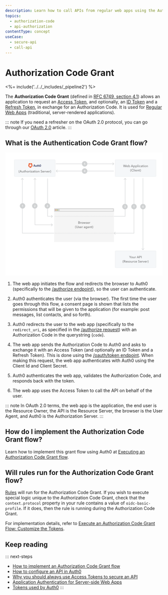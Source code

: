 ```yaml
---
description: Learn how to call APIs from regular web apps using the Authorization Code Grant.
topics:
  - authorization-code
  - api-authorization
contentType: concept
useCase:
  - secure-api
  - call-api
---
```

# Authorization Code Grant

<%= include('../../_includes/_pipeline2') %>

The **Authorization Code Grant** (defined in [RFC 6749, section 4.1](https://tools.ietf.org/html/rfc6749#section-4.1)) allows an application to request an [Access Token](/tokens/access-token), and optionally, an [ID Token](/tokens/id-token) and a [Refresh Token](/tokens/refresh_token), in exchange for an Authorization Code. It is used for [Regular Web Apps](/quickstart/webapp) (traditional, server-rendered applications).

::: note
If you need a refresher on the OAuth 2.0 protocol, you can go through our [OAuth 2.0](/protocols/oauth2) article.
:::


## What is the Authentication Code Grant flow?

![Authorization Code Grant](/media/articles/api-auth/authorization-code-grant.png)

1. The web app initiates the flow and redirects the browser to Auth0 (specifically to the [/authorize endpoint](/api/authentication#authorization-code-grant)), so the user can authenticate.

1. Auth0 authenticates the user (via the browser). The first time the user goes through this flow, a consent page is shown that lists the permissions that will be given to the application (for example: post messages, list contacts, and so forth).

1. Auth0 redirects the user to the web app (specifically to the `redirect_uri`, as specified in the [/authorize request](/api/authentication#authorization-code-grant)) with an Authorization Code in the querystring (`code`).

1. The web app sends the Authorization Code to Auth0 and asks to exchange it with an Access Token (and optionally an ID Token and a Refresh Token). This is done using the [/oauth/token endpoint](/api/authentication?http#authorization-code). When making this request, the web app authenticates with Auth0 using the Client Id and Client Secret.

1. Auth0 authenticates the web app, validates the Authorization Code, and responds back with the token.

1. The web app uses the Access Token to call the API on behalf of the user.

::: note
In OAuth 2.0 terms, the web app is the application, the end user is the Resource Owner, the API is the Resource Server, the browser is the User Agent, and Auth0 is the Authorization Server.
:::


## How do I implement the Authorization Code Grant flow?

Learn how to implement this grant flow using Auth0 at [Executing an Authorization Code Grant flow](/api-auth/tutorials/authorization-code-grant).

## Will rules run for the Authorization Code Grant flow?

[Rules](/rules) will run for the Authorization Code Grant. If you wish to execute special logic unique to the Authorization Code Grant, check that the `context.protocol` property in your rule contains a value of `oidc-basic-profile`. If it does, then the rule is running during the Authorization Code Grant.

For implementation details, refer to [Execute an Authorization Code Grant Flow: Customize the Tokens](/api-auth/tutorials/authorization-code-grant#optional-customize-the-tokens).

## Keep reading

::: next-steps
- [How to implement an Authorization Code Grant flow](/api-auth/tutorials/authorization-code-grant)
- [How to configure an API in Auth0](/api-auth/guides/configure-api)
- [Why you should always use Access Tokens to secure an API](/api-auth/why-use-access-tokens-to-secure-apis)
- [Application Authentication for Server-side Web Apps](/application-auth/server-side-web)
- [Tokens used by Auth0](/tokens)
:::
